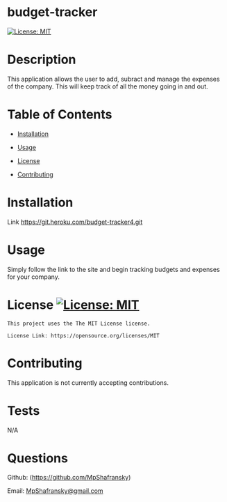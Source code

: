 # budget-tracker
[![License: MIT](https://img.shields.io/badge/License-MIT-yellow.svg)](https://opensource.org/licenses/MIT)

# Description
This application allows the user to add, subract and manage the expenses of the company. This will keep track of all the money going in and out.

# Table of Contents
- [Installation](#installation)

- [Usage](#usage)

- [License](#license)

- [Contributing](#contributing)

# Installation
Link https://git.heroku.com/budget-tracker4.git


# Usage
Simply follow the link to the site and begin tracking budgets and expenses for your company.

# License [![License: MIT](https://img.shields.io/badge/License-MIT-yellow.svg)](https://opensource.org/licenses/MIT)
    This project uses the The MIT License license.
    
    License Link: https://opensource.org/licenses/MIT

# Contributing
This application is not currently accepting contributions.

# Tests
N/A

# Questions
Github: (https://github.com/MpShafransky)

Email: MpShafransky@gmail.com
